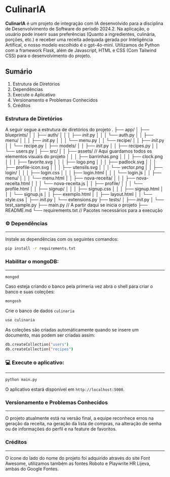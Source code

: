 # CulinarIA

**CulinarIA** é um projeto de integração com IA desenvolvido para a disciplina de Desenvolvimento de Software do período 2024.2. Na aplicação, o usuário pode inserir suas preferências (Quanto a ingredientes, culinária, porções, etc.) e receber uma receita adequada gerada por Inteligência Artifical, o nosso modelo escolhido é o gpt-4o-mini. Utilizamos de Python com a framework Flask, além de Javascript, HTML e CSS (Com Tailwind CSS) para o desenvolvimento do projeto.

## Sumário
1. Estrutura de Diretórios
1. Dependências
1. Execute o Aplicativo
1. Versionamento e Problemas Conhecidos
1. Créditos

### Estrutura de Diretórios

A seguir segue a estrutura de diretórios do projeto
.
├── app/
│   ├── blueprints/
│   │   ├── auth/
│   │   │   ├── _init_.py
│   │   │   └── auth.py
│   │   ├── menu/
│   │   │   ├── _init_.py
│   │   │   └── menu.py
│   │   └── recipe/
│   │       ├── _init_.py
│   │       └── recipe.py
│   ├── models/
│   │   ├── _init_.py
│   │   ├── recipes.py
│   │   └── users.py
│   ├── src/
│   │   ├── assets/ // Aqui guardamos todos os elementos visuais do projeto
│   │   │   ├── barrinhas.png
│   │   │   ├── clock.png
│   │   │   ├── favorite.svg
│   │   │   ├── logo.png
│   │   │   ├── padlock.svg
│   │   │   ├── profile-icon.svg
│   │   │   ├── utensils.svg
│   │   │   └── vector.png
│   │   ├── login/ 
│   │   │   ├── login.css
│   │   │   ├── login.html
│   │   │   └── login.js
│   │   ├── menu/
│   │   │   └── menu.html
│   │   ├── nova-receita/
│   │   │   ├── nova-receita.html
│   │   │   └── nova-receita.js
│   │   ├── profile/
│   │   │   └── profile.html
│   │   ├── signup/
│   │   │   ├── signup.css
│   │   │   ├── signup.html
│   │   │   └── signup.js
│   │   ├── exemplo.html
│   │   ├── layout.html
│   │   └── style.css
│   ├── _init_.py
│   └── extensions.py
├── tests/
│   ├── _init_.py
│   └── test_sample.py
├── main.py // A partir daqui se inicia o projeto
├── README.md
└── requirements.txt // Pacotes necessários para a execução

### ⚙️ Dependências
---

Instale as dependências com os seguintes comandos:

```bash
pip install -r requirements.txt
```
### Habilitar o mongoDB:
---
```bash
mongod
```
Caso esteja criando o banco pela primeria vez abra o shell para criar o banco e suas coleções:
```bash
mongosh
```
Crie o banco de dados `culinaria`
```bash
use culinaria
```
As coleções são criadas automáticamente quando se insere um documento, mas podem ser criadas assim:
```bash
db.createCollection("users")
db.createCollection("recipes")
```

### 💻 Execute o aplicativo:
---

```bash
python main.py
```

O aplicativo estará disponível em `http://localhost:5000`.

### Versionamento e Problemas Conhecidos
---
O projeto atualmente está na versão final, a equipe reconhece erros na geração da receita, na geração da lista de compras, na alteração de senha ou de informações do perfil e na feature de favoritos.

### Créditos
---
O ícone do lado do nome do projeto foi adquirido através do site Font Awesome, utilizamos também as fontes Roboto e Playwrite HR Lijeva, ambas do Google Fontes.
